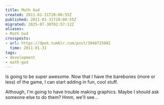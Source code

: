 ```yaml
---
title: Math God
created: 2011-01-31T20:00:55Z
published: 2011-01-31T20:00:55Z
migrated: 2025-07-30T02:57:12Z
aliases:
- Math God
crossposts:
- url: https://dpek.tumblr.com/post/3040725882
  time: 2011-01-31
tags:
- development
- math-god
---
```


Is going to be super awesome. Now that I have the barebones (more or less) of the game, I can start adding in fun, cool stuff.

Although, I'm going to have trouble making graphics. Maybe I should ask someone else to do them? Hmm, we'll see...
